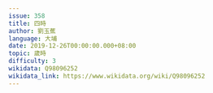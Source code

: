 ```yaml
---
issue: 358
title: 四時
author: 劉玉蕉
language: 大埔
date: 2019-12-26T00:00:00.000+08:00
topic: 歲時
difficulty: 3
wikidata: Q98096252
wikidata_link: https://www.wikidata.org/wiki/Q98096252
---
```


